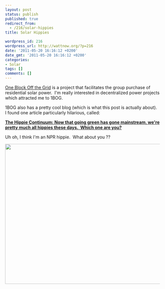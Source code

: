 ```yaml
---
layout: post
status: publish
published: true
redirect_from:
  - /216/solar-hippies
title: Solar Hippies

wordpress_id: 216
wordpress_url: http://wattnow.org/?p=216
date: '2011-05-20 16:16:12 +0200'
date_gmt: '2011-05-20 16:16:12 +0200'
categories:
- Solar
tags: []
comments: []
---
```

<p><a href="http://1bog.org/">One Block Off the Grid</a> is a project that facilitates the group purchase of residential solar power.&nbsp; I'm really interested in decentralized power projects which attracted me to 1BOG.</p>
<p>1BOG also has a pretty cool blog (which is what this post is actually about).&nbsp; I found one article particularly hilarious, called:</p>
<p><a href="http://1bog.org/blog/infographic-the-hippie-continuum/"><strong>The Hippie Continuum: Now that going green has gone mainstream, we're pretty much all hippies these days.&nbsp; Which one are you?</strong></a></p>
<p>Uh oh, I think I'm an NPR hippie.&nbsp; What about you ??</p>
<p><a href="{{ 'assets/from-wordpress/uploads/2011/05/npr-hippie.png' | relative_url }}"><img class="alignleft size-full wp-image-217" title="npr hippie" src="{{ 'assets/from-wordpress/uploads/2011/05/npr-hippie.png' | relative_url }}" alt="" width="1040" height="455" /></a></p>
